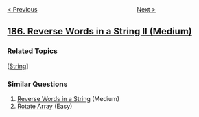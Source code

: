 <!--|This file generated by command(leetcode description); DO NOT EDIT.    |-->
<!--+----------------------------------------------------------------------+-->
<!--|@author    openset <openset.wang@gmail.com>                           |-->
<!--|@link      https://github.com/openset                                 |-->
<!--|@home      https://github.com/openset/leetcode                        |-->
<!--+----------------------------------------------------------------------+-->

[< Previous](https://github.com/openset/leetcode/tree/master/problems/department-top-three-salaries "Department Top Three Salaries")
　　　　　　　　　　　　　　　　
[Next >](https://github.com/openset/leetcode/tree/master/problems/repeated-dna-sequences "Repeated DNA Sequences")

## [186. Reverse Words in a String II (Medium)](https://leetcode.com/problems/reverse-words-in-a-string-ii "翻转字符串里的单词 II")



### Related Topics
  [[String](https://github.com/openset/leetcode/tree/master/tag/string/README.md)]

### Similar Questions
  1. [Reverse Words in a String](https://github.com/openset/leetcode/tree/master/problems/reverse-words-in-a-string) (Medium)
  1. [Rotate Array](https://github.com/openset/leetcode/tree/master/problems/rotate-array) (Easy)
